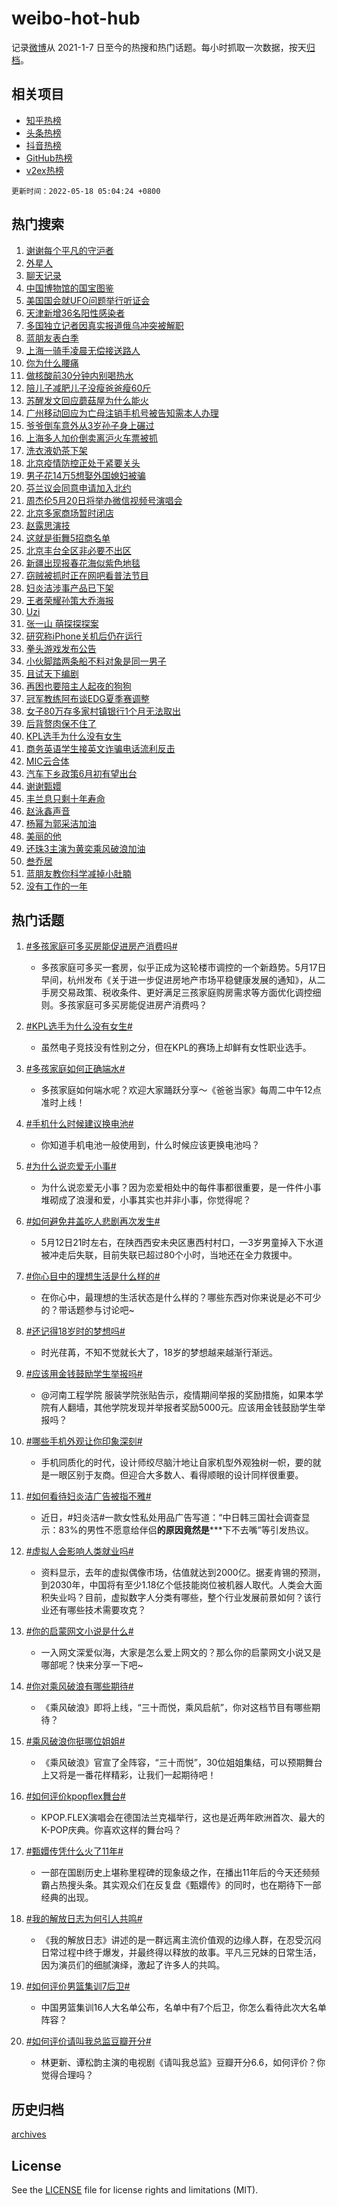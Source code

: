# weibo-hot-hub

记录[微博](https://www.weibo.com)从 2021-1-7 日至今的热搜和热门话题。每小时抓取一次数据，按天[归档](archives)。

## 相关项目

- [知乎热榜](https://github.com/lonnyzhang423/zhihu-hot-hub)
- [头条热榜](https://github.com/lonnyzhang423/toutiao-hot-hub)
- [抖音热榜](https://github.com/lonnyzhang423/douyin-hot-hub)
- [GitHub热榜](https://github.com/lonnyzhang423/github-hot-hub)
- [v2ex热榜](https://github.com/lonnyzhang423/v2ex-hot-hub)


`更新时间：2022-05-18 05:04:24 +0800`

## 热门搜索

1. [谢谢每个平凡的守沪者](https://m.weibo.cn/search?containerid=100103type%3D1%26t%3D10%26q%3D%23%E8%B0%A2%E8%B0%A2%E6%AF%8F%E4%B8%AA%E5%B9%B3%E5%87%A1%E7%9A%84%E5%AE%88%E6%B2%AA%E8%80%85%23&stream_entry_id=51&isnewpage=1&extparam=seat%3D1%26filter_type%3Drealtimehot%26cate%3D10103%26pos%3D0%26c_type%3D51%26dgr%3D0%26display_time%3D1652821463%26pre_seqid%3D1652821463190027332281&luicode=10000011&lfid=106003type%253D25%2526t%253D3%2526disable_hot%253D1%2526filter_type%253Drealtimehot)
1. [外星人](https://m.weibo.cn/search?containerid=100103type%3D1%26t%3D10%26q%3D%23%E5%A4%96%E6%98%9F%E4%BA%BA%23&stream_entry_id=31&isnewpage=1&extparam=seat%3D1%26realpos%3D1%26flag%3D16%26filter_type%3Drealtimehot%26cate%3D0%26dgr%3D0%26pos%3D0%26lcate%3D5001%26c_type%3D31%26display_time%3D1652821463%26pre_seqid%3D1652821463190027332281&luicode=10000011&lfid=106003type%253D25%2526t%253D3%2526disable_hot%253D1%2526filter_type%253Drealtimehot)
1. [聊天记录](https://m.weibo.cn/search?containerid=100103type%3D1%26t%3D10%26q%3D%E8%81%8A%E5%A4%A9%E8%AE%B0%E5%BD%95&stream_entry_id=31&isnewpage=1&extparam=seat%3D1%26realpos%3D2%26flag%3D2%26filter_type%3Drealtimehot%26cate%3D0%26dgr%3D0%26pos%3D1%26lcate%3D5001%26c_type%3D31%26display_time%3D1652821463%26pre_seqid%3D1652821463190027332281&luicode=10000011&lfid=106003type%253D25%2526t%253D3%2526disable_hot%253D1%2526filter_type%253Drealtimehot)
1. [中国博物馆的国宝图鉴](https://m.weibo.cn/search?containerid=100103type%3D1%26t%3D10%26q%3D%23%E4%B8%AD%E5%9B%BD%E5%8D%9A%E7%89%A9%E9%A6%86%E7%9A%84%E5%9B%BD%E5%AE%9D%E5%9B%BE%E9%89%B4%23&stream_entry_id=31&isnewpage=1&extparam=seat%3D1%26realpos%3D3%26flag%3D0%26filter_type%3Drealtimehot%26cate%3D0%26dgr%3D0%26pos%3D2%26lcate%3D5001%26c_type%3D31%26display_time%3D1652821463%26pre_seqid%3D1652821463190027332281&luicode=10000011&lfid=106003type%253D25%2526t%253D3%2526disable_hot%253D1%2526filter_type%253Drealtimehot)
1. [美国国会就UFO问题举行听证会](https://m.weibo.cn/search?containerid=100103type%3D1%26t%3D10%26q%3D%23%E7%BE%8E%E5%9B%BD%E5%9B%BD%E4%BC%9A%E5%B0%B1UFO%E9%97%AE%E9%A2%98%E4%B8%BE%E8%A1%8C%E5%90%AC%E8%AF%81%E4%BC%9A%23&stream_entry_id=31&isnewpage=1&extparam=seat%3D1%26realpos%3D4%26flag%3D0%26filter_type%3Drealtimehot%26cate%3D0%26dgr%3D0%26pos%3D3%26lcate%3D5001%26c_type%3D31%26display_time%3D1652821463%26pre_seqid%3D1652821463190027332281&luicode=10000011&lfid=106003type%253D25%2526t%253D3%2526disable_hot%253D1%2526filter_type%253Drealtimehot)
1. [天津新增36名阳性感染者](https://m.weibo.cn/search?containerid=100103type%3D1%26t%3D10%26q%3D%23%E5%A4%A9%E6%B4%A5%E6%96%B0%E5%A2%9E36%E5%90%8D%E9%98%B3%E6%80%A7%E6%84%9F%E6%9F%93%E8%80%85%23&stream_entry_id=31&isnewpage=1&extparam=seat%3D1%26realpos%3D5%26flag%3D0%26filter_type%3Drealtimehot%26cate%3D0%26dgr%3D0%26pos%3D4%26lcate%3D5001%26c_type%3D31%26display_time%3D1652821463%26pre_seqid%3D1652821463190027332281&luicode=10000011&lfid=106003type%253D25%2526t%253D3%2526disable_hot%253D1%2526filter_type%253Drealtimehot)
1. [多国独立记者因真实报道俄乌冲突被解职](https://m.weibo.cn/search?containerid=100103type%3D1%26t%3D10%26q%3D%23%E5%A4%9A%E5%9B%BD%E7%8B%AC%E7%AB%8B%E8%AE%B0%E8%80%85%E5%9B%A0%E7%9C%9F%E5%AE%9E%E6%8A%A5%E9%81%93%E4%BF%84%E4%B9%8C%E5%86%B2%E7%AA%81%E8%A2%AB%E8%A7%A3%E8%81%8C%23&stream_entry_id=31&isnewpage=1&extparam=seat%3D1%26realpos%3D6%26flag%3D0%26filter_type%3Drealtimehot%26cate%3D0%26dgr%3D0%26pos%3D5%26lcate%3D5001%26c_type%3D31%26display_time%3D1652821463%26pre_seqid%3D1652821463190027332281&luicode=10000011&lfid=106003type%253D25%2526t%253D3%2526disable_hot%253D1%2526filter_type%253Drealtimehot)
1. [蓝朋友表白季](https://m.weibo.cn/search?containerid=100103type%3D1%26t%3D10%26q%3D%23%E8%93%9D%E6%9C%8B%E5%8F%8B%E8%A1%A8%E7%99%BD%E5%AD%A3%23&stream_entry_id=31&isnewpage=1&extparam=seat%3D1%26topic_ad%3D1%26adid%3D154465%26filter_type%3Drealtimehot%26cate%3D0%26dgr%3D0%26pos%3D6%26lcate%3D5001%26c_type%3D31%26display_time%3D1652821463%26pre_seqid%3D1652821463190027332281&luicode=10000011&lfid=106003type%253D25%2526t%253D3%2526disable_hot%253D1%2526filter_type%253Drealtimehot)
1. [上海一骑手凌晨无偿接送路人](https://m.weibo.cn/search?containerid=100103type%3D1%26t%3D10%26q%3D%23%E4%B8%8A%E6%B5%B7%E4%B8%80%E9%AA%91%E6%89%8B%E5%87%8C%E6%99%A8%E6%97%A0%E5%81%BF%E6%8E%A5%E9%80%81%E8%B7%AF%E4%BA%BA%23&stream_entry_id=31&isnewpage=1&extparam=seat%3D1%26realpos%3D7%26flag%3D0%26filter_type%3Drealtimehot%26cate%3D0%26dgr%3D0%26pos%3D7%26lcate%3D5001%26c_type%3D31%26display_time%3D1652821463%26pre_seqid%3D1652821463190027332281&luicode=10000011&lfid=106003type%253D25%2526t%253D3%2526disable_hot%253D1%2526filter_type%253Drealtimehot)
1. [你为什么腰痛](https://m.weibo.cn/search?containerid=100103type%3D1%26t%3D10%26q%3D%23%E4%BD%A0%E4%B8%BA%E4%BB%80%E4%B9%88%E8%85%B0%E7%97%9B%23&stream_entry_id=31&isnewpage=1&extparam=seat%3D1%26realpos%3D8%26flag%3D16%26filter_type%3Drealtimehot%26cate%3D0%26dgr%3D0%26pos%3D8%26lcate%3D5001%26c_type%3D31%26display_time%3D1652821463%26pre_seqid%3D1652821463190027332281&luicode=10000011&lfid=106003type%253D25%2526t%253D3%2526disable_hot%253D1%2526filter_type%253Drealtimehot)
1. [做核酸前30分钟内别喝热水](https://m.weibo.cn/search?containerid=100103type%3D1%26t%3D10%26q%3D%23%E5%81%9A%E6%A0%B8%E9%85%B8%E5%89%8D30%E5%88%86%E9%92%9F%E5%86%85%E5%88%AB%E5%96%9D%E7%83%AD%E6%B0%B4%23&stream_entry_id=31&isnewpage=1&extparam=seat%3D1%26realpos%3D9%26flag%3D0%26filter_type%3Drealtimehot%26cate%3D0%26dgr%3D0%26pos%3D9%26lcate%3D5001%26c_type%3D31%26display_time%3D1652821463%26pre_seqid%3D1652821463190027332281&luicode=10000011&lfid=106003type%253D25%2526t%253D3%2526disable_hot%253D1%2526filter_type%253Drealtimehot)
1. [陪儿子减肥儿子没瘦爸爸瘦60斤](https://m.weibo.cn/search?containerid=100103type%3D1%26t%3D10%26q%3D%23%E9%99%AA%E5%84%BF%E5%AD%90%E5%87%8F%E8%82%A5%E5%84%BF%E5%AD%90%E6%B2%A1%E7%98%A6%E7%88%B8%E7%88%B8%E7%98%A660%E6%96%A4%23&stream_entry_id=31&isnewpage=1&extparam=seat%3D1%26realpos%3D10%26flag%3D0%26filter_type%3Drealtimehot%26cate%3D0%26dgr%3D0%26pos%3D10%26lcate%3D5001%26c_type%3D31%26display_time%3D1652821463%26pre_seqid%3D1652821463190027332281&luicode=10000011&lfid=106003type%253D25%2526t%253D3%2526disable_hot%253D1%2526filter_type%253Drealtimehot)
1. [苏醒发文回应蘑菇屋为什么能火](https://m.weibo.cn/search?containerid=100103type%3D1%26t%3D10%26q%3D%23%E8%8B%8F%E9%86%92%E5%8F%91%E6%96%87%E5%9B%9E%E5%BA%94%E8%98%91%E8%8F%87%E5%B1%8B%E4%B8%BA%E4%BB%80%E4%B9%88%E8%83%BD%E7%81%AB%23&stream_entry_id=31&isnewpage=1&extparam=seat%3D1%26realpos%3D11%26flag%3D0%26filter_type%3Drealtimehot%26cate%3D0%26dgr%3D0%26pos%3D11%26lcate%3D5001%26c_type%3D31%26display_time%3D1652821463%26pre_seqid%3D1652821463190027332281&luicode=10000011&lfid=106003type%253D25%2526t%253D3%2526disable_hot%253D1%2526filter_type%253Drealtimehot)
1. [广州移动回应为亡母注销手机号被告知需本人办理](https://m.weibo.cn/search?containerid=100103type%3D1%26t%3D10%26q%3D%23%E5%B9%BF%E5%B7%9E%E7%A7%BB%E5%8A%A8%E5%9B%9E%E5%BA%94%E4%B8%BA%E4%BA%A1%E6%AF%8D%E6%B3%A8%E9%94%80%E6%89%8B%E6%9C%BA%E5%8F%B7%E8%A2%AB%E5%91%8A%E7%9F%A5%E9%9C%80%E6%9C%AC%E4%BA%BA%E5%8A%9E%E7%90%86%23&stream_entry_id=31&isnewpage=1&extparam=seat%3D1%26realpos%3D12%26flag%3D0%26filter_type%3Drealtimehot%26cate%3D0%26dgr%3D0%26pos%3D12%26lcate%3D5001%26c_type%3D31%26display_time%3D1652821463%26pre_seqid%3D1652821463190027332281&luicode=10000011&lfid=106003type%253D25%2526t%253D3%2526disable_hot%253D1%2526filter_type%253Drealtimehot)
1. [爷爷倒车意外从3岁孙子身上碾过](https://m.weibo.cn/search?containerid=100103type%3D1%26t%3D10%26q%3D%23%E7%88%B7%E7%88%B7%E5%80%92%E8%BD%A6%E6%84%8F%E5%A4%96%E4%BB%8E3%E5%B2%81%E5%AD%99%E5%AD%90%E8%BA%AB%E4%B8%8A%E7%A2%BE%E8%BF%87%23&stream_entry_id=31&isnewpage=1&extparam=seat%3D1%26realpos%3D13%26flag%3D0%26filter_type%3Drealtimehot%26cate%3D0%26dgr%3D0%26pos%3D13%26lcate%3D5001%26c_type%3D31%26display_time%3D1652821463%26pre_seqid%3D1652821463190027332281&luicode=10000011&lfid=106003type%253D25%2526t%253D3%2526disable_hot%253D1%2526filter_type%253Drealtimehot)
1. [上海多人加价倒卖离沪火车票被抓](https://m.weibo.cn/search?containerid=100103type%3D1%26t%3D10%26q%3D%23%E4%B8%8A%E6%B5%B7%E5%A4%9A%E4%BA%BA%E5%8A%A0%E4%BB%B7%E5%80%92%E5%8D%96%E7%A6%BB%E6%B2%AA%E7%81%AB%E8%BD%A6%E7%A5%A8%E8%A2%AB%E6%8A%93%23&stream_entry_id=31&isnewpage=1&extparam=seat%3D1%26realpos%3D14%26flag%3D0%26filter_type%3Drealtimehot%26cate%3D0%26dgr%3D0%26pos%3D14%26lcate%3D5001%26c_type%3D31%26display_time%3D1652821463%26pre_seqid%3D1652821463190027332281&luicode=10000011&lfid=106003type%253D25%2526t%253D3%2526disable_hot%253D1%2526filter_type%253Drealtimehot)
1. [洗衣液奶茶下架](https://m.weibo.cn/search?containerid=100103type%3D1%26t%3D10%26q%3D%23%E6%B4%97%E8%A1%A3%E6%B6%B2%E5%A5%B6%E8%8C%B6%E4%B8%8B%E6%9E%B6%23&stream_entry_id=31&isnewpage=1&extparam=seat%3D1%26realpos%3D15%26flag%3D0%26filter_type%3Drealtimehot%26cate%3D0%26dgr%3D0%26pos%3D15%26lcate%3D5001%26c_type%3D31%26display_time%3D1652821463%26pre_seqid%3D1652821463190027332281&luicode=10000011&lfid=106003type%253D25%2526t%253D3%2526disable_hot%253D1%2526filter_type%253Drealtimehot)
1. [北京疫情防控正处于紧要关头](https://m.weibo.cn/search?containerid=100103type%3D1%26t%3D10%26q%3D%23%E5%8C%97%E4%BA%AC%E7%96%AB%E6%83%85%E9%98%B2%E6%8E%A7%E6%AD%A3%E5%A4%84%E4%BA%8E%E7%B4%A7%E8%A6%81%E5%85%B3%E5%A4%B4%23&stream_entry_id=31&isnewpage=1&extparam=seat%3D1%26realpos%3D16%26flag%3D0%26filter_type%3Drealtimehot%26cate%3D0%26dgr%3D0%26pos%3D16%26lcate%3D5001%26c_type%3D31%26display_time%3D1652821463%26pre_seqid%3D1652821463190027332281&luicode=10000011&lfid=106003type%253D25%2526t%253D3%2526disable_hot%253D1%2526filter_type%253Drealtimehot)
1. [男子花14万5想娶外国媳妇被骗](https://m.weibo.cn/search?containerid=100103type%3D1%26t%3D10%26q%3D%23%E7%94%B7%E5%AD%90%E8%8A%B114%E4%B8%875%E6%83%B3%E5%A8%B6%E5%A4%96%E5%9B%BD%E5%AA%B3%E5%A6%87%E8%A2%AB%E9%AA%97%23&stream_entry_id=31&isnewpage=1&extparam=seat%3D1%26realpos%3D17%26flag%3D0%26filter_type%3Drealtimehot%26cate%3D0%26dgr%3D0%26pos%3D17%26lcate%3D5001%26c_type%3D31%26display_time%3D1652821463%26pre_seqid%3D1652821463190027332281&luicode=10000011&lfid=106003type%253D25%2526t%253D3%2526disable_hot%253D1%2526filter_type%253Drealtimehot)
1. [芬兰议会同意申请加入北约](https://m.weibo.cn/search?containerid=100103type%3D1%26t%3D10%26q%3D%23%E8%8A%AC%E5%85%B0%E8%AE%AE%E4%BC%9A%E5%90%8C%E6%84%8F%E7%94%B3%E8%AF%B7%E5%8A%A0%E5%85%A5%E5%8C%97%E7%BA%A6%23&stream_entry_id=31&isnewpage=1&extparam=seat%3D1%26realpos%3D18%26flag%3D0%26filter_type%3Drealtimehot%26cate%3D0%26dgr%3D0%26pos%3D18%26lcate%3D5001%26c_type%3D31%26display_time%3D1652821463%26pre_seqid%3D1652821463190027332281&luicode=10000011&lfid=106003type%253D25%2526t%253D3%2526disable_hot%253D1%2526filter_type%253Drealtimehot)
1. [周杰伦5月20日将举办微信视频号演唱会](https://m.weibo.cn/search?containerid=100103type%3D1%26t%3D10%26q%3D%23%E5%91%A8%E6%9D%B0%E4%BC%A65%E6%9C%8820%E6%97%A5%E5%B0%86%E4%B8%BE%E5%8A%9E%E5%BE%AE%E4%BF%A1%E8%A7%86%E9%A2%91%E5%8F%B7%E6%BC%94%E5%94%B1%E4%BC%9A%23&stream_entry_id=31&isnewpage=1&extparam=seat%3D1%26realpos%3D19%26flag%3D0%26filter_type%3Drealtimehot%26cate%3D0%26dgr%3D0%26pos%3D19%26lcate%3D5001%26c_type%3D31%26display_time%3D1652821463%26pre_seqid%3D1652821463190027332281&luicode=10000011&lfid=106003type%253D25%2526t%253D3%2526disable_hot%253D1%2526filter_type%253Drealtimehot)
1. [北京多家商场暂时闭店](https://m.weibo.cn/search?containerid=100103type%3D1%26t%3D10%26q%3D%23%E5%8C%97%E4%BA%AC%E5%A4%9A%E5%AE%B6%E5%95%86%E5%9C%BA%E6%9A%82%E6%97%B6%E9%97%AD%E5%BA%97%23&stream_entry_id=31&isnewpage=1&extparam=seat%3D1%26realpos%3D20%26flag%3D0%26filter_type%3Drealtimehot%26cate%3D0%26dgr%3D0%26pos%3D20%26lcate%3D5001%26c_type%3D31%26display_time%3D1652821463%26pre_seqid%3D1652821463190027332281&luicode=10000011&lfid=106003type%253D25%2526t%253D3%2526disable_hot%253D1%2526filter_type%253Drealtimehot)
1. [赵露思演技](https://m.weibo.cn/search?containerid=100103type%3D1%26t%3D10%26q%3D%23%E8%B5%B5%E9%9C%B2%E6%80%9D%E6%BC%94%E6%8A%80%23&stream_entry_id=31&isnewpage=1&extparam=seat%3D1%26realpos%3D21%26flag%3D0%26filter_type%3Drealtimehot%26cate%3D0%26dgr%3D0%26pos%3D21%26lcate%3D5001%26c_type%3D31%26display_time%3D1652821463%26pre_seqid%3D1652821463190027332281&luicode=10000011&lfid=106003type%253D25%2526t%253D3%2526disable_hot%253D1%2526filter_type%253Drealtimehot)
1. [这就是街舞5招商名单](https://m.weibo.cn/search?containerid=100103type%3D1%26t%3D10%26q%3D%23%E8%BF%99%E5%B0%B1%E6%98%AF%E8%A1%97%E8%88%9E5%E6%8B%9B%E5%95%86%E5%90%8D%E5%8D%95%23&stream_entry_id=31&isnewpage=1&extparam=seat%3D1%26realpos%3D22%26flag%3D0%26filter_type%3Drealtimehot%26cate%3D0%26dgr%3D0%26pos%3D22%26lcate%3D5001%26c_type%3D31%26display_time%3D1652821463%26pre_seqid%3D1652821463190027332281&luicode=10000011&lfid=106003type%253D25%2526t%253D3%2526disable_hot%253D1%2526filter_type%253Drealtimehot)
1. [北京丰台全区非必要不出区](https://m.weibo.cn/search?containerid=100103type%3D1%26t%3D10%26q%3D%23%E5%8C%97%E4%BA%AC%E4%B8%B0%E5%8F%B0%E5%85%A8%E5%8C%BA%E9%9D%9E%E5%BF%85%E8%A6%81%E4%B8%8D%E5%87%BA%E5%8C%BA%23&stream_entry_id=31&isnewpage=1&extparam=seat%3D1%26realpos%3D23%26flag%3D0%26filter_type%3Drealtimehot%26cate%3D0%26dgr%3D0%26pos%3D23%26lcate%3D5001%26c_type%3D31%26display_time%3D1652821463%26pre_seqid%3D1652821463190027332281&luicode=10000011&lfid=106003type%253D25%2526t%253D3%2526disable_hot%253D1%2526filter_type%253Drealtimehot)
1. [新疆出现报春花海似紫色地毯](https://m.weibo.cn/search?containerid=100103type%3D1%26t%3D10%26q%3D%23%E6%96%B0%E7%96%86%E5%87%BA%E7%8E%B0%E6%8A%A5%E6%98%A5%E8%8A%B1%E6%B5%B7%E4%BC%BC%E7%B4%AB%E8%89%B2%E5%9C%B0%E6%AF%AF%23&stream_entry_id=31&isnewpage=1&extparam=seat%3D1%26realpos%3D24%26flag%3D0%26filter_type%3Drealtimehot%26cate%3D0%26dgr%3D0%26pos%3D24%26lcate%3D5001%26c_type%3D31%26display_time%3D1652821463%26pre_seqid%3D1652821463190027332281&luicode=10000011&lfid=106003type%253D25%2526t%253D3%2526disable_hot%253D1%2526filter_type%253Drealtimehot)
1. [窃贼被抓时正在网吧看普法节目](https://m.weibo.cn/search?containerid=100103type%3D1%26t%3D10%26q%3D%23%E7%AA%83%E8%B4%BC%E8%A2%AB%E6%8A%93%E6%97%B6%E6%AD%A3%E5%9C%A8%E7%BD%91%E5%90%A7%E7%9C%8B%E6%99%AE%E6%B3%95%E8%8A%82%E7%9B%AE%23&stream_entry_id=31&isnewpage=1&extparam=seat%3D1%26realpos%3D25%26flag%3D1%26filter_type%3Drealtimehot%26cate%3D0%26dgr%3D0%26pos%3D25%26lcate%3D5001%26c_type%3D31%26display_time%3D1652821463%26pre_seqid%3D1652821463190027332281&luicode=10000011&lfid=106003type%253D25%2526t%253D3%2526disable_hot%253D1%2526filter_type%253Drealtimehot)
1. [妇炎洁涉事产品已下架](https://m.weibo.cn/search?containerid=100103type%3D1%26t%3D10%26q%3D%23%E5%A6%87%E7%82%8E%E6%B4%81%E6%B6%89%E4%BA%8B%E4%BA%A7%E5%93%81%E5%B7%B2%E4%B8%8B%E6%9E%B6%23&stream_entry_id=31&isnewpage=1&extparam=seat%3D1%26realpos%3D26%26flag%3D0%26filter_type%3Drealtimehot%26cate%3D0%26dgr%3D0%26pos%3D26%26lcate%3D5001%26c_type%3D31%26display_time%3D1652821463%26pre_seqid%3D1652821463190027332281&luicode=10000011&lfid=106003type%253D25%2526t%253D3%2526disable_hot%253D1%2526filter_type%253Drealtimehot)
1. [王者荣耀孙策大乔海报](https://m.weibo.cn/search?containerid=100103type%3D1%26t%3D10%26q%3D%E7%8E%8B%E8%80%85%E8%8D%A3%E8%80%80%E5%AD%99%E7%AD%96%E5%A4%A7%E4%B9%94%E6%B5%B7%E6%8A%A5&stream_entry_id=31&isnewpage=1&extparam=seat%3D1%26realpos%3D27%26flag%3D0%26filter_type%3Drealtimehot%26cate%3D0%26dgr%3D0%26pos%3D27%26lcate%3D5001%26c_type%3D31%26display_time%3D1652821463%26pre_seqid%3D1652821463190027332281&luicode=10000011&lfid=106003type%253D25%2526t%253D3%2526disable_hot%253D1%2526filter_type%253Drealtimehot)
1. [Uzi](https://m.weibo.cn/search?containerid=100103type%3D1%26t%3D10%26q%3DUzi&stream_entry_id=31&isnewpage=1&extparam=seat%3D1%26realpos%3D28%26flag%3D0%26filter_type%3Drealtimehot%26cate%3D0%26dgr%3D0%26pos%3D28%26lcate%3D5001%26c_type%3D31%26display_time%3D1652821463%26pre_seqid%3D1652821463190027332281&luicode=10000011&lfid=106003type%253D25%2526t%253D3%2526disable_hot%253D1%2526filter_type%253Drealtimehot)
1. [张一山 萌探探探案](https://m.weibo.cn/search?containerid=100103type%3D1%26t%3D10%26q%3D%E5%BC%A0%E4%B8%80%E5%B1%B1+%E8%90%8C%E6%8E%A2%E6%8E%A2%E6%8E%A2%E6%A1%88&stream_entry_id=31&isnewpage=1&extparam=seat%3D1%26realpos%3D29%26flag%3D0%26filter_type%3Drealtimehot%26cate%3D0%26dgr%3D0%26pos%3D29%26lcate%3D5001%26c_type%3D31%26display_time%3D1652821463%26pre_seqid%3D1652821463190027332281&luicode=10000011&lfid=106003type%253D25%2526t%253D3%2526disable_hot%253D1%2526filter_type%253Drealtimehot)
1. [研究称iPhone关机后仍在运行](https://m.weibo.cn/search?containerid=100103type%3D1%26t%3D10%26q%3D%23%E7%A0%94%E7%A9%B6%E7%A7%B0iPhone%E5%85%B3%E6%9C%BA%E5%90%8E%E4%BB%8D%E5%9C%A8%E8%BF%90%E8%A1%8C%23&stream_entry_id=31&isnewpage=1&extparam=seat%3D1%26realpos%3D30%26flag%3D0%26filter_type%3Drealtimehot%26cate%3D0%26dgr%3D0%26pos%3D30%26lcate%3D5001%26c_type%3D31%26display_time%3D1652821463%26pre_seqid%3D1652821463190027332281&luicode=10000011&lfid=106003type%253D25%2526t%253D3%2526disable_hot%253D1%2526filter_type%253Drealtimehot)
1. [拳头游戏发布公告](https://m.weibo.cn/search?containerid=100103type%3D1%26t%3D10%26q%3D%23%E6%8B%B3%E5%A4%B4%E6%B8%B8%E6%88%8F%E5%8F%91%E5%B8%83%E5%85%AC%E5%91%8A%23&stream_entry_id=31&isnewpage=1&extparam=seat%3D1%26realpos%3D31%26flag%3D0%26filter_type%3Drealtimehot%26cate%3D0%26dgr%3D0%26pos%3D31%26lcate%3D5001%26c_type%3D31%26display_time%3D1652821463%26pre_seqid%3D1652821463190027332281&luicode=10000011&lfid=106003type%253D25%2526t%253D3%2526disable_hot%253D1%2526filter_type%253Drealtimehot)
1. [小伙脚踏两条船不料对象是同一男子](https://m.weibo.cn/search?containerid=100103type%3D1%26t%3D10%26q%3D%23%E5%B0%8F%E4%BC%99%E8%84%9A%E8%B8%8F%E4%B8%A4%E6%9D%A1%E8%88%B9%E4%B8%8D%E6%96%99%E5%AF%B9%E8%B1%A1%E6%98%AF%E5%90%8C%E4%B8%80%E7%94%B7%E5%AD%90%23&stream_entry_id=31&isnewpage=1&extparam=seat%3D1%26realpos%3D32%26flag%3D0%26filter_type%3Drealtimehot%26cate%3D0%26dgr%3D0%26pos%3D32%26lcate%3D5001%26c_type%3D31%26display_time%3D1652821463%26pre_seqid%3D1652821463190027332281&luicode=10000011&lfid=106003type%253D25%2526t%253D3%2526disable_hot%253D1%2526filter_type%253Drealtimehot)
1. [且试天下编剧](https://m.weibo.cn/search?containerid=100103type%3D1%26t%3D10%26q%3D%23%E4%B8%94%E8%AF%95%E5%A4%A9%E4%B8%8B%E7%BC%96%E5%89%A7%23&stream_entry_id=31&isnewpage=1&extparam=seat%3D1%26realpos%3D33%26flag%3D0%26filter_type%3Drealtimehot%26cate%3D0%26dgr%3D0%26pos%3D33%26lcate%3D5001%26c_type%3D31%26display_time%3D1652821463%26pre_seqid%3D1652821463190027332281&luicode=10000011&lfid=106003type%253D25%2526t%253D3%2526disable_hot%253D1%2526filter_type%253Drealtimehot)
1. [再困也要陪主人起夜的狗狗](https://m.weibo.cn/search?containerid=100103type%3D1%26t%3D10%26q%3D%23%E5%86%8D%E5%9B%B0%E4%B9%9F%E8%A6%81%E9%99%AA%E4%B8%BB%E4%BA%BA%E8%B5%B7%E5%A4%9C%E7%9A%84%E7%8B%97%E7%8B%97%23&stream_entry_id=31&isnewpage=1&extparam=seat%3D1%26realpos%3D34%26flag%3D0%26filter_type%3Drealtimehot%26cate%3D0%26dgr%3D0%26pos%3D34%26lcate%3D5001%26c_type%3D31%26display_time%3D1652821463%26pre_seqid%3D1652821463190027332281&luicode=10000011&lfid=106003type%253D25%2526t%253D3%2526disable_hot%253D1%2526filter_type%253Drealtimehot)
1. [冠军教练阿布谈EDG夏季赛调整](https://m.weibo.cn/search?containerid=100103type%3D1%26t%3D10%26q%3D%23%E5%86%A0%E5%86%9B%E6%95%99%E7%BB%83%E9%98%BF%E5%B8%83%E8%B0%88EDG%E5%A4%8F%E5%AD%A3%E8%B5%9B%E8%B0%83%E6%95%B4%23&stream_entry_id=31&isnewpage=1&extparam=seat%3D1%26realpos%3D35%26flag%3D1%26filter_type%3Drealtimehot%26cate%3D0%26dgr%3D0%26pos%3D35%26lcate%3D5001%26c_type%3D31%26display_time%3D1652821463%26pre_seqid%3D1652821463190027332281&luicode=10000011&lfid=106003type%253D25%2526t%253D3%2526disable_hot%253D1%2526filter_type%253Drealtimehot)
1. [女子80万存多家村镇银行1个月无法取出](https://m.weibo.cn/search?containerid=100103type%3D1%26t%3D10%26q%3D%23%E5%A5%B3%E5%AD%9080%E4%B8%87%E5%AD%98%E5%A4%9A%E5%AE%B6%E6%9D%91%E9%95%87%E9%93%B6%E8%A1%8C1%E4%B8%AA%E6%9C%88%E6%97%A0%E6%B3%95%E5%8F%96%E5%87%BA%23&stream_entry_id=31&isnewpage=1&extparam=seat%3D1%26realpos%3D36%26flag%3D0%26filter_type%3Drealtimehot%26cate%3D0%26dgr%3D0%26pos%3D36%26lcate%3D5001%26c_type%3D31%26display_time%3D1652821463%26pre_seqid%3D1652821463190027332281&luicode=10000011&lfid=106003type%253D25%2526t%253D3%2526disable_hot%253D1%2526filter_type%253Drealtimehot)
1. [后背赘肉保不住了](https://m.weibo.cn/search?containerid=100103type%3D1%26t%3D10%26q%3D%23%E5%90%8E%E8%83%8C%E8%B5%98%E8%82%89%E4%BF%9D%E4%B8%8D%E4%BD%8F%E4%BA%86%23&stream_entry_id=31&isnewpage=1&extparam=seat%3D1%26realpos%3D37%26flag%3D0%26filter_type%3Drealtimehot%26cate%3D0%26dgr%3D0%26pos%3D37%26lcate%3D5001%26c_type%3D31%26display_time%3D1652821463%26pre_seqid%3D1652821463190027332281&luicode=10000011&lfid=106003type%253D25%2526t%253D3%2526disable_hot%253D1%2526filter_type%253Drealtimehot)
1. [KPL选手为什么没有女生](https://m.weibo.cn/search?containerid=100103type%3D1%26t%3D10%26q%3D%23KPL%E9%80%89%E6%89%8B%E4%B8%BA%E4%BB%80%E4%B9%88%E6%B2%A1%E6%9C%89%E5%A5%B3%E7%94%9F%23&stream_entry_id=31&isnewpage=1&extparam=seat%3D1%26realpos%3D38%26flag%3D0%26filter_type%3Drealtimehot%26cate%3D0%26dgr%3D0%26pos%3D38%26lcate%3D5001%26c_type%3D31%26display_time%3D1652821463%26pre_seqid%3D1652821463190027332281&luicode=10000011&lfid=106003type%253D25%2526t%253D3%2526disable_hot%253D1%2526filter_type%253Drealtimehot)
1. [商务英语学生接英文诈骗电话流利反击](https://m.weibo.cn/search?containerid=100103type%3D1%26t%3D10%26q%3D%23%E5%95%86%E5%8A%A1%E8%8B%B1%E8%AF%AD%E5%AD%A6%E7%94%9F%E6%8E%A5%E8%8B%B1%E6%96%87%E8%AF%88%E9%AA%97%E7%94%B5%E8%AF%9D%E6%B5%81%E5%88%A9%E5%8F%8D%E5%87%BB%23&stream_entry_id=31&isnewpage=1&extparam=seat%3D1%26realpos%3D39%26flag%3D0%26filter_type%3Drealtimehot%26cate%3D0%26dgr%3D0%26pos%3D39%26lcate%3D5001%26c_type%3D31%26display_time%3D1652821463%26pre_seqid%3D1652821463190027332281&luicode=10000011&lfid=106003type%253D25%2526t%253D3%2526disable_hot%253D1%2526filter_type%253Drealtimehot)
1. [MIC云合体](https://m.weibo.cn/search?containerid=100103type%3D1%26t%3D10%26q%3DMIC%E4%BA%91%E5%90%88%E4%BD%93&stream_entry_id=31&isnewpage=1&extparam=seat%3D1%26realpos%3D40%26flag%3D0%26filter_type%3Drealtimehot%26cate%3D0%26dgr%3D0%26pos%3D40%26lcate%3D5001%26c_type%3D31%26display_time%3D1652821463%26pre_seqid%3D1652821463190027332281&luicode=10000011&lfid=106003type%253D25%2526t%253D3%2526disable_hot%253D1%2526filter_type%253Drealtimehot)
1. [汽车下乡政策6月初有望出台](https://m.weibo.cn/search?containerid=100103type%3D1%26t%3D10%26q%3D%23%E6%B1%BD%E8%BD%A6%E4%B8%8B%E4%B9%A1%E6%94%BF%E7%AD%966%E6%9C%88%E5%88%9D%E6%9C%89%E6%9C%9B%E5%87%BA%E5%8F%B0%23&stream_entry_id=31&isnewpage=1&extparam=seat%3D1%26realpos%3D41%26flag%3D0%26filter_type%3Drealtimehot%26cate%3D0%26dgr%3D0%26pos%3D41%26lcate%3D5001%26c_type%3D31%26display_time%3D1652821463%26pre_seqid%3D1652821463190027332281&luicode=10000011&lfid=106003type%253D25%2526t%253D3%2526disable_hot%253D1%2526filter_type%253Drealtimehot)
1. [谢谢甄嬛](https://m.weibo.cn/search?containerid=100103type%3D1%26t%3D10%26q%3D%23%E8%B0%A2%E8%B0%A2%E7%94%84%E5%AC%9B%23&stream_entry_id=31&isnewpage=1&extparam=seat%3D1%26realpos%3D42%26flag%3D0%26filter_type%3Drealtimehot%26cate%3D0%26dgr%3D0%26pos%3D42%26lcate%3D5001%26c_type%3D31%26display_time%3D1652821463%26pre_seqid%3D1652821463190027332281&luicode=10000011&lfid=106003type%253D25%2526t%253D3%2526disable_hot%253D1%2526filter_type%253Drealtimehot)
1. [丰兰息只剩十年寿命](https://m.weibo.cn/search?containerid=100103type%3D1%26t%3D10%26q%3D%23%E4%B8%B0%E5%85%B0%E6%81%AF%E5%8F%AA%E5%89%A9%E5%8D%81%E5%B9%B4%E5%AF%BF%E5%91%BD%23&stream_entry_id=31&isnewpage=1&extparam=seat%3D1%26realpos%3D43%26flag%3D0%26filter_type%3Drealtimehot%26cate%3D0%26dgr%3D0%26pos%3D43%26lcate%3D5001%26c_type%3D31%26display_time%3D1652821463%26pre_seqid%3D1652821463190027332281&luicode=10000011&lfid=106003type%253D25%2526t%253D3%2526disable_hot%253D1%2526filter_type%253Drealtimehot)
1. [赵泳鑫声音](https://m.weibo.cn/search?containerid=100103type%3D1%26t%3D10%26q%3D%E8%B5%B5%E6%B3%B3%E9%91%AB%E5%A3%B0%E9%9F%B3&stream_entry_id=31&isnewpage=1&extparam=seat%3D1%26realpos%3D44%26flag%3D0%26filter_type%3Drealtimehot%26cate%3D0%26dgr%3D0%26pos%3D44%26lcate%3D5001%26c_type%3D31%26display_time%3D1652821463%26pre_seqid%3D1652821463190027332281&luicode=10000011&lfid=106003type%253D25%2526t%253D3%2526disable_hot%253D1%2526filter_type%253Drealtimehot)
1. [杨幂为郭采洁加油](https://m.weibo.cn/search?containerid=100103type%3D1%26t%3D10%26q%3D%23%E6%9D%A8%E5%B9%82%E4%B8%BA%E9%83%AD%E9%87%87%E6%B4%81%E5%8A%A0%E6%B2%B9%23&stream_entry_id=31&isnewpage=1&extparam=seat%3D1%26realpos%3D45%26flag%3D0%26filter_type%3Drealtimehot%26cate%3D0%26dgr%3D0%26pos%3D45%26lcate%3D5001%26c_type%3D31%26display_time%3D1652821463%26pre_seqid%3D1652821463190027332281&luicode=10000011&lfid=106003type%253D25%2526t%253D3%2526disable_hot%253D1%2526filter_type%253Drealtimehot)
1. [美丽的他](https://m.weibo.cn/search?containerid=100103type%3D1%26t%3D10%26q%3D%E7%BE%8E%E4%B8%BD%E7%9A%84%E4%BB%96&stream_entry_id=31&isnewpage=1&extparam=seat%3D1%26realpos%3D46%26flag%3D0%26filter_type%3Drealtimehot%26cate%3D0%26dgr%3D0%26pos%3D46%26lcate%3D5001%26c_type%3D31%26display_time%3D1652821463%26pre_seqid%3D1652821463190027332281&luicode=10000011&lfid=106003type%253D25%2526t%253D3%2526disable_hot%253D1%2526filter_type%253Drealtimehot)
1. [还珠3主演为黄奕乘风破浪加油](https://m.weibo.cn/search?containerid=100103type%3D1%26t%3D10%26q%3D%23%E8%BF%98%E7%8F%A03%E4%B8%BB%E6%BC%94%E4%B8%BA%E9%BB%84%E5%A5%95%E4%B9%98%E9%A3%8E%E7%A0%B4%E6%B5%AA%E5%8A%A0%E6%B2%B9%23&stream_entry_id=31&isnewpage=1&extparam=seat%3D1%26realpos%3D47%26flag%3D0%26filter_type%3Drealtimehot%26cate%3D0%26dgr%3D0%26pos%3D47%26lcate%3D5001%26c_type%3D31%26display_time%3D1652821463%26pre_seqid%3D1652821463190027332281&luicode=10000011&lfid=106003type%253D25%2526t%253D3%2526disable_hot%253D1%2526filter_type%253Drealtimehot)
1. [叁乔居](https://m.weibo.cn/search?containerid=100103type%3D1%26t%3D10%26q%3D%E5%8F%81%E4%B9%94%E5%B1%85&stream_entry_id=31&isnewpage=1&extparam=seat%3D1%26realpos%3D48%26flag%3D0%26filter_type%3Drealtimehot%26cate%3D0%26dgr%3D0%26pos%3D48%26lcate%3D5001%26c_type%3D31%26display_time%3D1652821463%26pre_seqid%3D1652821463190027332281&luicode=10000011&lfid=106003type%253D25%2526t%253D3%2526disable_hot%253D1%2526filter_type%253Drealtimehot)
1. [蓝朋友教你科学减掉小肚腩](https://m.weibo.cn/search?containerid=100103type%3D1%26t%3D10%26q%3D%23%E8%93%9D%E6%9C%8B%E5%8F%8B%E6%95%99%E4%BD%A0%E7%A7%91%E5%AD%A6%E5%87%8F%E6%8E%89%E5%B0%8F%E8%82%9A%E8%85%A9%23&stream_entry_id=31&isnewpage=1&extparam=seat%3D1%26realpos%3D49%26flag%3D0%26filter_type%3Drealtimehot%26cate%3D0%26dgr%3D0%26pos%3D49%26lcate%3D5001%26c_type%3D31%26display_time%3D1652821463%26pre_seqid%3D1652821463190027332281&luicode=10000011&lfid=106003type%253D25%2526t%253D3%2526disable_hot%253D1%2526filter_type%253Drealtimehot)
1. [没有工作的一年](https://m.weibo.cn/search?containerid=100103type%3D1%26t%3D10%26q%3D%E6%B2%A1%E6%9C%89%E5%B7%A5%E4%BD%9C%E7%9A%84%E4%B8%80%E5%B9%B4&stream_entry_id=31&isnewpage=1&extparam=seat%3D1%26realpos%3D50%26flag%3D0%26filter_type%3Drealtimehot%26cate%3D0%26dgr%3D0%26pos%3D50%26lcate%3D5001%26c_type%3D31%26display_time%3D1652821463%26pre_seqid%3D1652821463190027332281&luicode=10000011&lfid=106003type%253D25%2526t%253D3%2526disable_hot%253D1%2526filter_type%253Drealtimehot)

## 热门话题

1. [#多孩家庭可多买房能促进房产消费吗#](https://m.weibo.cn/search?containerid=231522type%3D1%26t%3D10%26q%3D%23%E5%A4%9A%E5%AD%A9%E5%AE%B6%E5%BA%AD%E5%8F%AF%E5%A4%9A%E4%B9%B0%E6%88%BF%E8%83%BD%E4%BF%83%E8%BF%9B%E6%88%BF%E4%BA%A7%E6%B6%88%E8%B4%B9%E5%90%97%23&stream_entry_id=128&isnewpage=1&extparam=seat%3D1%26cate%3D5004%26unitid%3D43582%26pos%3D1-0-0%26lcate%3D5004%26c_type%3D128%26dgr%3D0%26display_time%3D1652821463%26pre_seqid%3D165282093828800621284&luicode=10000011&lfid=231648_-_4)
    - 多孩家庭可多买一套房，似乎正成为这轮楼市调控的一个新趋势。5月17日早间，杭州发布《关于进一步促进房地产市场平稳健康发展的通知》，从二手房交易政策、税收条件、更好满足三孩家庭购房需求等方面优化调控细则。多孩家庭可多买房能促进房产消费吗？

1. [#KPL选手为什么没有女生#](https://m.weibo.cn/search?containerid=231522type%3D1%26t%3D10%26q%3D%23KPL%E9%80%89%E6%89%8B%E4%B8%BA%E4%BB%80%E4%B9%88%E6%B2%A1%E6%9C%89%E5%A5%B3%E7%94%9F%23&stream_entry_id=128&isnewpage=1&extparam=seat%3D1%26cate%3D5004%26unitid%3D43594%26pos%3D1-0-1%26lcate%3D5004%26c_type%3D128%26dgr%3D0%26display_time%3D1652821463%26pre_seqid%3D165282093828800621284&luicode=10000011&lfid=231648_-_4)
    - 虽然电子竞技没有性别之分，但在KPL的赛场上却鲜有女性职业选手。

1. [#多孩家庭如何正确端水#](https://m.weibo.cn/search?containerid=231522type%3D1%26t%3D10%26q%3D%23%E5%A4%9A%E5%AD%A9%E5%AE%B6%E5%BA%AD%E5%A6%82%E4%BD%95%E6%AD%A3%E7%A1%AE%E7%AB%AF%E6%B0%B4%23&stream_entry_id=128&isnewpage=1&extparam=seat%3D1%26cate%3D5004%26unitid%3D43584%26pos%3D1-0-2%26lcate%3D5004%26c_type%3D128%26dgr%3D0%26display_time%3D1652821463%26pre_seqid%3D165282093828800621284&luicode=10000011&lfid=231648_-_4)
    - 多孩家庭如何端水呢？欢迎大家踊跃分享～《爸爸当家》每周二中午12点准时上线！

1. [#手机什么时候建议换电池#](https://m.weibo.cn/search?containerid=231522type%3D1%26t%3D10%26q%3D%23%E6%89%8B%E6%9C%BA%E4%BB%80%E4%B9%88%E6%97%B6%E5%80%99%E5%BB%BA%E8%AE%AE%E6%8D%A2%E7%94%B5%E6%B1%A0%23&stream_entry_id=128&isnewpage=1&extparam=seat%3D1%26cate%3D5004%26unitid%3D43583%26pos%3D1-0-3%26lcate%3D5004%26c_type%3D128%26dgr%3D0%26display_time%3D1652821463%26pre_seqid%3D165282093828800621284&luicode=10000011&lfid=231648_-_4)
    - 你知道手机电池一般使用到，什么时候应该更换电池吗？

1. [#为什么说恋爱无小事#](https://m.weibo.cn/search?containerid=231522type%3D1%26t%3D10%26q%3D%23%E4%B8%BA%E4%BB%80%E4%B9%88%E8%AF%B4%E6%81%8B%E7%88%B1%E6%97%A0%E5%B0%8F%E4%BA%8B%23&stream_entry_id=128&isnewpage=1&extparam=seat%3D1%26cate%3D5004%26unitid%3D43561%26pos%3D1-0-4%26lcate%3D5004%26c_type%3D128%26dgr%3D0%26display_time%3D1652821463%26pre_seqid%3D165282093828800621284&luicode=10000011&lfid=231648_-_4)
    - 为什么说恋爱无小事？因为恋爱相处中的每件事都很重要，是一件件小事堆砌成了浪漫和爱，小事其实也并非小事，你觉得呢？

1. [#如何避免井盖吃人悲剧再次发生#](https://m.weibo.cn/search?containerid=231522type%3D1%26t%3D10%26q%3D%23%E5%A6%82%E4%BD%95%E9%81%BF%E5%85%8D%E4%BA%95%E7%9B%96%E5%90%83%E4%BA%BA%E6%82%B2%E5%89%A7%E5%86%8D%E6%AC%A1%E5%8F%91%E7%94%9F%23&stream_entry_id=128&isnewpage=1&extparam=seat%3D1%26cate%3D5004%26unitid%3D43559%26pos%3D1-0-5%26lcate%3D5004%26c_type%3D128%26dgr%3D0%26display_time%3D1652821463%26pre_seqid%3D165282093828800621284&luicode=10000011&lfid=231648_-_4)
    - 5月12日21时左右，在陕西西安未央区惠西村村口，一3岁男童掉入下水道被冲走后失联，目前失联已超过80个小时，当地还在全力救援中。

1. [#你心目中的理想生活是什么样的#](https://m.weibo.cn/search?containerid=231522type%3D1%26t%3D10%26q%3D%23%E4%BD%A0%E5%BF%83%E7%9B%AE%E4%B8%AD%E7%9A%84%E7%90%86%E6%83%B3%E7%94%9F%E6%B4%BB%E6%98%AF%E4%BB%80%E4%B9%88%E6%A0%B7%E7%9A%84%23&stream_entry_id=128&isnewpage=1&extparam=seat%3D1%26cate%3D5004%26unitid%3D43531%26pos%3D1-0-6%26lcate%3D5004%26c_type%3D128%26dgr%3D0%26display_time%3D1652821463%26pre_seqid%3D165282093828800621284&luicode=10000011&lfid=231648_-_4)
    - 在你心中，最理想的生活状态是什么样的？哪些东西对你来说是必不可少的？带话题参与讨论吧~

1. [#还记得18岁时的梦想吗#](https://m.weibo.cn/search?containerid=231522type%3D1%26t%3D10%26q%3D%23%E8%BF%98%E8%AE%B0%E5%BE%9718%E5%B2%81%E6%97%B6%E7%9A%84%E6%A2%A6%E6%83%B3%E5%90%97%23&stream_entry_id=128&isnewpage=1&extparam=seat%3D1%26cate%3D5004%26unitid%3D43592%26pos%3D1-0-7%26lcate%3D5004%26c_type%3D128%26dgr%3D0%26display_time%3D1652821463%26pre_seqid%3D165282093828800621284&luicode=10000011&lfid=231648_-_4)
    - 时光荏苒，不知不觉就长大了，18岁的梦想越来越渐行渐远。

1. [#应该用金钱鼓励学生举报吗#](https://m.weibo.cn/search?containerid=231522type%3D1%26t%3D10%26q%3D%23%E5%BA%94%E8%AF%A5%E7%94%A8%E9%87%91%E9%92%B1%E9%BC%93%E5%8A%B1%E5%AD%A6%E7%94%9F%E4%B8%BE%E6%8A%A5%E5%90%97%23&stream_entry_id=128&isnewpage=1&extparam=seat%3D1%26cate%3D5004%26unitid%3D43569%26pos%3D1-0-8%26lcate%3D5004%26c_type%3D128%26dgr%3D0%26display_time%3D1652821463%26pre_seqid%3D165282093828800621284&luicode=10000011&lfid=231648_-_4)
    - @河南工程学院 服装学院张贴告示，疫情期间举报的奖励措施，如果本学院有人翻墙，其他学院发现并举报者奖励5000元。应该用金钱鼓励学生举报吗？

1. [#哪些手机外观让你印象深刻#](https://m.weibo.cn/search?containerid=231522type%3D1%26t%3D10%26q%3D%23%E5%93%AA%E4%BA%9B%E6%89%8B%E6%9C%BA%E5%A4%96%E8%A7%82%E8%AE%A9%E4%BD%A0%E5%8D%B0%E8%B1%A1%E6%B7%B1%E5%88%BB%23&stream_entry_id=128&isnewpage=1&extparam=seat%3D1%26cate%3D5004%26unitid%3D43568%26pos%3D1-0-9%26lcate%3D5004%26c_type%3D128%26dgr%3D0%26display_time%3D1652821463%26pre_seqid%3D165282093828800621284&luicode=10000011&lfid=231648_-_4)
    - 手机同质化的时代，设计师绞尽脑汁地让自家机型外观独树一帜，要的就是一眼区别于友商。但迎合大多数人、看得顺眼的设计同样很重要。

1. [#如何看待妇炎洁广告被指不雅#](https://m.weibo.cn/search?containerid=231522type%3D1%26t%3D10%26q%3D%23%E5%A6%82%E4%BD%95%E7%9C%8B%E5%BE%85%E5%A6%87%E7%82%8E%E6%B4%81%E5%B9%BF%E5%91%8A%E8%A2%AB%E6%8C%87%E4%B8%8D%E9%9B%85%23&stream_entry_id=128&isnewpage=1&extparam=seat%3D1%26cate%3D5004%26unitid%3D43586%26pos%3D1-0-10%26lcate%3D5004%26c_type%3D128%26dgr%3D0%26display_time%3D1652821463%26pre_seqid%3D165282093828800621284&luicode=10000011&lfid=231648_-_4)
    - 近日，#妇炎洁#一款女性私处用品广告写道：“中日韩三国社会调查显示：83%的男性不愿意给伴侣**的原因竟然是*****下不去嘴”等引发热议。

1. [#虚拟人会影响人类就业吗#](https://m.weibo.cn/search?containerid=231522type%3D1%26t%3D10%26q%3D%23%E8%99%9A%E6%8B%9F%E4%BA%BA%E4%BC%9A%E5%BD%B1%E5%93%8D%E4%BA%BA%E7%B1%BB%E5%B0%B1%E4%B8%9A%E5%90%97%23&stream_entry_id=128&isnewpage=1&extparam=seat%3D1%26cate%3D5004%26unitid%3D43572%26pos%3D1-0-11%26lcate%3D5004%26c_type%3D128%26dgr%3D0%26display_time%3D1652821463%26pre_seqid%3D165282093828800621284&luicode=10000011&lfid=231648_-_4)
    - 资料显示，去年的虚拟偶像市场，估值就达到2000亿。据麦肯锡的预测，到2030年，中国将有至少1.18亿个低技能岗位被机器人取代。人类会大面积失业吗？目前，虚拟数字人分类有哪些，整个行业发展前景如何？该行业还有哪些技术需要攻克？

1. [#你的启蒙网文小说是什么#](https://m.weibo.cn/search?containerid=231522type%3D1%26t%3D10%26q%3D%23%E4%BD%A0%E7%9A%84%E5%90%AF%E8%92%99%E7%BD%91%E6%96%87%E5%B0%8F%E8%AF%B4%E6%98%AF%E4%BB%80%E4%B9%88%23&stream_entry_id=128&isnewpage=1&extparam=seat%3D1%26cate%3D5004%26unitid%3D43593%26pos%3D1-0-12%26lcate%3D5004%26c_type%3D128%26dgr%3D0%26display_time%3D1652821463%26pre_seqid%3D165282093828800621284&luicode=10000011&lfid=231648_-_4)
    - 一入网文深爱似海，大家是怎么爱上网文的？那么你的启蒙网文小说又是哪部呢？快来分享一下吧~

1. [#你对乘风破浪有哪些期待#](https://m.weibo.cn/search?containerid=231522type%3D1%26t%3D10%26q%3D%23%E4%BD%A0%E5%AF%B9%E4%B9%98%E9%A3%8E%E7%A0%B4%E6%B5%AA%E6%9C%89%E5%93%AA%E4%BA%9B%E6%9C%9F%E5%BE%85%23&stream_entry_id=128&isnewpage=1&extparam=seat%3D1%26cate%3D5004%26unitid%3D43553%26pos%3D1-0-13%26lcate%3D5004%26c_type%3D128%26dgr%3D0%26display_time%3D1652821463%26pre_seqid%3D165282093828800621284&luicode=10000011&lfid=231648_-_4)
    - 《乘风破浪》即将上线，“三十而悦，乘风启航”，你对这档节目有哪些期待？

1. [#乘风破浪你挺哪位姐姐#](https://m.weibo.cn/search?containerid=231522type%3D1%26t%3D10%26q%3D%23%E4%B9%98%E9%A3%8E%E7%A0%B4%E6%B5%AA%E4%BD%A0%E6%8C%BA%E5%93%AA%E4%BD%8D%E5%A7%90%E5%A7%90%23&stream_entry_id=128&isnewpage=1&extparam=seat%3D1%26cate%3D5004%26unitid%3D43589%26pos%3D1-0-14%26lcate%3D5004%26c_type%3D128%26dgr%3D0%26display_time%3D1652821463%26pre_seqid%3D165282093828800621284&luicode=10000011&lfid=231648_-_4)
    - 《乘风破浪》官宣了全阵容，“三十而悦”，30位姐姐集结，可以预期舞台上又将是一番花样精彩，让我们一起期待吧！

1. [#如何评价kpopflex舞台#](https://m.weibo.cn/search?containerid=231522type%3D1%26t%3D10%26q%3D%23%E5%A6%82%E4%BD%95%E8%AF%84%E4%BB%B7kpopflex%E8%88%9E%E5%8F%B0%23&stream_entry_id=128&isnewpage=1&extparam=seat%3D1%26cate%3D5004%26unitid%3D43527%26pos%3D1-0-15%26lcate%3D5004%26c_type%3D128%26dgr%3D0%26display_time%3D1652821463%26pre_seqid%3D165282093828800621284&luicode=10000011&lfid=231648_-_4)
    - KPOP.FLEX演唱会在德国法兰克福举行，这也是近两年欧洲首次、最大的K-POP庆典。你喜欢这样的舞台吗？

1. [#甄嬛传凭什么火了11年#](https://m.weibo.cn/search?containerid=231522type%3D1%26t%3D10%26q%3D%23%E7%94%84%E5%AC%9B%E4%BC%A0%E5%87%AD%E4%BB%80%E4%B9%88%E7%81%AB%E4%BA%8611%E5%B9%B4%23&stream_entry_id=128&isnewpage=1&extparam=seat%3D1%26cate%3D5004%26unitid%3D43566%26pos%3D1-0-16%26lcate%3D5004%26c_type%3D128%26dgr%3D0%26display_time%3D1652821463%26pre_seqid%3D165282093828800621284&luicode=10000011&lfid=231648_-_4)
    - 一部在国剧历史上堪称里程碑的现象级之作，在播出11年后的今天还频频霸占热搜头条。其实观众们在反复盘《甄嬛传》的同时，也在期待下一部经典的出现。

1. [#我的解放日志为何引人共鸣#](https://m.weibo.cn/search?containerid=231522type%3D1%26t%3D10%26q%3D%23%E6%88%91%E7%9A%84%E8%A7%A3%E6%94%BE%E6%97%A5%E5%BF%97%E4%B8%BA%E4%BD%95%E5%BC%95%E4%BA%BA%E5%85%B1%E9%B8%A3%23&stream_entry_id=128&isnewpage=1&extparam=seat%3D1%26cate%3D5004%26unitid%3D43560%26pos%3D1-0-17%26lcate%3D5004%26c_type%3D128%26dgr%3D0%26display_time%3D1652821463%26pre_seqid%3D165282093828800621284&luicode=10000011&lfid=231648_-_4)
    - 《我的解放日志》讲述的是一群远离主流价值观的边缘人群，在忍受沉闷日常过程中终于爆发，并最终得以释放的故事。平凡三兄妹的日常生活，因为演员们的细腻演绎，激起了许多人的共鸣。

1. [#如何评价男篮集训7后卫#](https://m.weibo.cn/search?containerid=231522type%3D1%26t%3D10%26q%3D%23%E5%A6%82%E4%BD%95%E8%AF%84%E4%BB%B7%E7%94%B7%E7%AF%AE%E9%9B%86%E8%AE%AD7%E5%90%8E%E5%8D%AB%23&stream_entry_id=128&isnewpage=1&extparam=seat%3D1%26cate%3D5004%26unitid%3D43577%26pos%3D1-0-18%26lcate%3D5004%26c_type%3D128%26dgr%3D0%26display_time%3D1652821463%26pre_seqid%3D165282093828800621284&luicode=10000011&lfid=231648_-_4)
    - 中国男篮集训16人大名单公布，名单中有7个后卫，你怎么看待此次大名单阵容？ ​

1. [#如何评价请叫我总监豆瓣开分#](https://m.weibo.cn/search?containerid=231522type%3D1%26t%3D10%26q%3D%23%E5%A6%82%E4%BD%95%E8%AF%84%E4%BB%B7%E8%AF%B7%E5%8F%AB%E6%88%91%E6%80%BB%E7%9B%91%E8%B1%86%E7%93%A3%E5%BC%80%E5%88%86%23&stream_entry_id=128&isnewpage=1&extparam=seat%3D1%26cate%3D5004%26unitid%3D43558%26pos%3D1-0-19%26lcate%3D5004%26c_type%3D128%26dgr%3D0%26display_time%3D1652821463%26pre_seqid%3D165282093828800621284&luicode=10000011&lfid=231648_-_4)
    - 林更新、谭松韵主演的电视剧《请叫我总监》豆瓣开分6.6，如何评价？你觉得合理吗？


## 历史归档

[archives](archives)

## License

See the [LICENSE](LICENSE) file for license rights and limitations (MIT).

